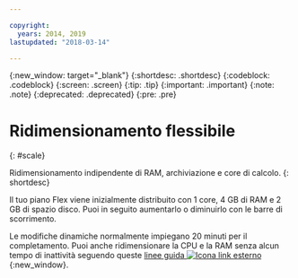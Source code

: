 ```yaml
---

copyright:
  years: 2014, 2019
lastupdated: "2018-03-14"

---
```


<!-- Attribute definitions --> 
{:new_window: target="_blank"}
{:shortdesc: .shortdesc}
{:codeblock: .codeblock}
{:screen: .screen}
{:tip: .tip}
{:important: .important}
{:note: .note}
{:deprecated: .deprecated}
{:pre: .pre}

# Ridimensionamento flessibile
{: #scale}

Ridimensionamento indipendente di RAM, archiviazione e core di calcolo. 
{: shortdesc}

Il tuo piano Flex viene inizialmente distribuito con 1 core, 4 GB di RAM e 2 GB di spazio disco. Puoi in seguito aumentarlo o diminuirlo con le barre di scorrimento.

Le modifiche dinamiche normalmente impiegano 20 minuti per il completamento. Puoi anche ridimensionare la CPU e la RAM senza alcun tempo di inattività seguendo queste [linee guida ![Icona link esterno](../../icons/launch-glyph.svg "Icona link esterno")](https://developer.ibm.com/answers/questions/381931/how-can-i-scale-cpu-up-and-down-without-downtime-o.html){:new_window}.
